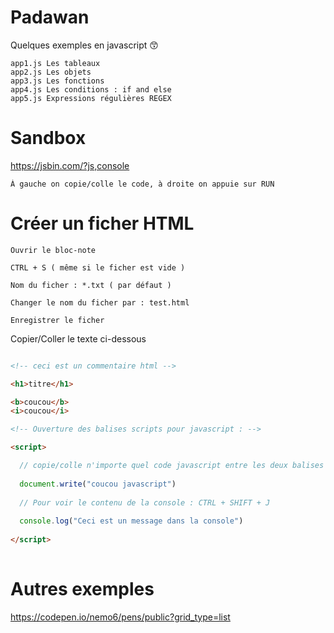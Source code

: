 # Padawan

Quelques exemples en javascript :kissing_smiling_eyes:

    app1.js Les tableaux
    app2.js Les objets
    app3.js Les fonctions
    app4.js Les conditions : if and else
    app5.js Expressions régulières REGEX

# Sandbox

https://jsbin.com/?js,console
  
    À gauche on copie/colle le code, à droite on appuie sur RUN
    
# Créer un ficher HTML

    Ouvrir le bloc-note

    CTRL + S ( même si le ficher est vide )
    
    Nom du ficher : *.txt ( par défaut )
    
    Changer le nom du ficher par : test.html
    
    Enregistrer le ficher
    
Copier/Coller le texte ci-dessous

```html

<!-- ceci est un commentaire html -->

<h1>titre</h1>

<b>coucou</b>
<i>coucou</i>

<!-- Ouverture des balises scripts pour javascript : -->

<script>

  // copie/colle n'importe quel code javascript entre les deux balises
  
  document.write("coucou javascript")
    
  // Pour voir le contenu de la console : CTRL + SHIFT + J
  
  console.log("Ceci est un message dans la console")
 
</script>
  
```

# Autres exemples

https://codepen.io/nemo6/pens/public?grid_type=list
